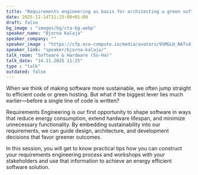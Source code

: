 ```yaml
---
title: "Requirements engineering as basis for architecting a green software 🇬🇧"
date: 2025-11-14T11:25:00+01:00
draft: false
bg_image : "images/bg/cta-bg.webp"
speaker_name: "Bjorna Kalaja"
speaker_company: ""
speaker_image : "https://cfp.eco-compute.io/media/avatars/9SMGLH_NATs47p.jpeg"
speaker_link: "speaker/bjorna-kalaja/"
talk_room: "Software & Hardware (So-Ha)"
talk_date: "14.11.2025 11:25"
type : "talk"
outdated: false
---
```


When we think of making software more sustainable, we often jump straight to efficient code or green hosting. But what if the biggest lever lies much earlier—before a single line of code is written?

Requirements Engineering is our first opportunity to shape software in ways that reduce energy consumption, extend hardware lifespan, and minimize unnecessary functionality. By embedding sustainability into our requirements, we can guide design, architecture, and development decisions that favor greener outcomes.

In this session, you will get to know practical tips how you can construct your requirements engineering process and workshops with your stakeholders and use that information to achieve an energy efficient software solution.
